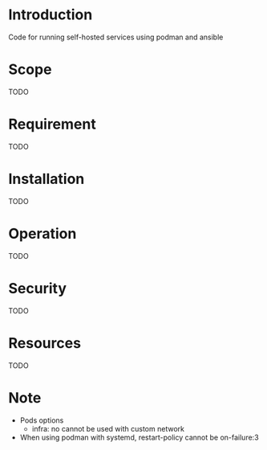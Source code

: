 # Introduction
Code for running self-hosted services using podman and ansible
# Scope
TODO
# Requirement
TODO
# Installation
TODO
# Operation
TODO
# Security
TODO
# Resources
TODO
# Note
- Pods options
  - infra: no cannot be used with custom network
- When using podman with systemd, restart-policy cannot be on-failure:3